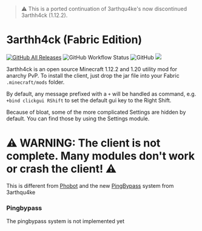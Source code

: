 > :warning: This is a ported continuation of 3arthqu4ke's now discontinued 3arthh4ck (1.12.2).

# 3arthh4ck (Fabric Edition)

[![GitHub All Releases](https://img.shields.io/github/downloads/3arthh4ckDevelopment/3arthh4ck-fabric/total.svg?color=g)](https://github.com/3arthh4ckDevelopment/3arthh4ck-fabric/releases)
![GitHub Workflow Status](https://img.shields.io/github/actions/workflow/status/3arthh4ckDevelopment/3arthh4ck-fabric/gradle-publish.yml)
![GitHub](https://img.shields.io/github/license/3arthh4ckDevelopment/3arthh4ck-fabric?color=g)
[![](https://discordapp.com/api/guilds/1065633124366688298/widget.png?style=shield)](https://discord.gg/ByCCxHcX8U)

3arthh4ck is an open source Minecraft 1.12.2 and 1.20 utility mod for anarchy PvP. To install the client, just drop the jar file into your Fabric `.minecraft/mods` folder.

By default, any message prefixed with a `+` will be handled as command, e.g. `+bind clickgui RShift`
to set the default gui key to the Right Shift. 

Because of bloat, some of the more complicated Settings are hidden by default. You can find those by using the Settings module.

# ⚠️ WARNING: The client is not complete. Many modules don't work or crash the client! ⚠️

This is different from [Phobot](https://github.com/3arthqu4ke/phobot) and the new [PingBypass](https://github.com/3arthqu4ke/pingbypass) system from 3arthqu4ke

### Pingbypass
The pingbypass system is not implemented yet
